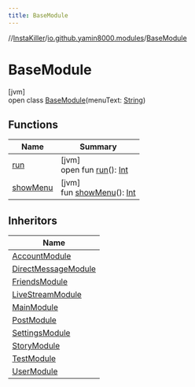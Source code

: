 ```yaml
---
title: BaseModule
---
```

//[InstaKiller](../../../index.html)/[io.github.yamin8000.modules](../index.html)/[BaseModule](index.html)



# BaseModule



[jvm]\
open class [BaseModule](index.html)(menuText: [String](https://kotlinlang.org/api/latest/jvm/stdlib/kotlin/-string/index.html))



## Functions


| Name | Summary |
|---|---|
| [run](run.html) | [jvm]<br>open fun [run](run.html)(): [Int](https://kotlinlang.org/api/latest/jvm/stdlib/kotlin/-int/index.html) |
| [showMenu](show-menu.html) | [jvm]<br>fun [showMenu](show-menu.html)(): [Int](https://kotlinlang.org/api/latest/jvm/stdlib/kotlin/-int/index.html) |


## Inheritors


| Name |
|---|
| [AccountModule](../-account-module/index.html) |
| [DirectMessageModule](../-direct-message-module/index.html) |
| [FriendsModule](../-friends-module/index.html) |
| [LiveStreamModule](../-live-stream-module/index.html) |
| [MainModule](../-main-module/index.html) |
| [PostModule](../-post-module/index.html) |
| [SettingsModule](../-settings-module/index.html) |
| [StoryModule](../-story-module/index.html) |
| [TestModule](../-test-module/index.html) |
| [UserModule](../-user-module/index.html) |

